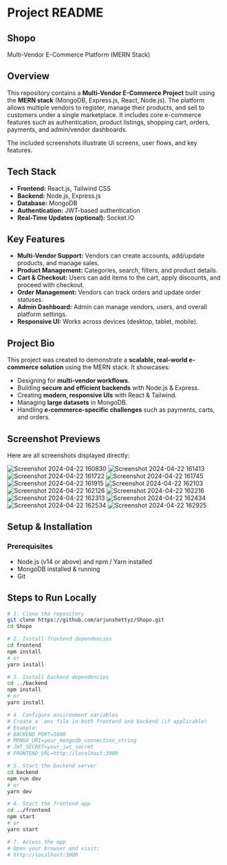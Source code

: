 # Project README

## Shopo

Multi-Vendor E-Commerce Platform (MERN Stack)

## Overview

This repository contains a **Multi-Vendor E-Commerce Project** built using the **MERN stack** (MongoDB, Express.js, React, Node.js). The platform allows multiple vendors to register, manage their products, and sell to customers under a single marketplace. It includes core e-commerce features such as authentication, product listings, shopping cart, orders, payments, and admin/vendor dashboards.

The included screenshots illustrate UI screens, user flows, and key features.

## Tech Stack

* **Frontend:** React.js, Tailwind CSS
* **Backend:** Node.js, Express.js
* **Database:** MongoDB
* **Authentication:** JWT-based authentication
* **Real-Time Updates (optional):** Socket.IO

## Key Features

* **Multi-Vendor Support:** Vendors can create accounts, add/update products, and manage sales.
* **Product Management:** Categories, search, filters, and product details.
* **Cart & Checkout:** Users can add items to the cart, apply discounts, and proceed with checkout.
* **Order Management:** Vendors can track orders and update order statuses.
* **Admin Dashboard:** Admin can manage vendors, users, and overall platform settings.
* **Responsive UI:** Works across devices (desktop, tablet, mobile).


## Project Bio

This project was created to demonstrate a **scalable, real-world e-commerce solution** using the MERN stack. It showcases:

* Designing for **multi-vendor workflows**.
* Building **secure and efficient backends** with Node.js & Express.
* Creating **modern, responsive UIs** with React & Tailwind.
* Managing **large datasets** in MongoDB.
* Handling **e-commerce-specific challenges** such as payments, carts, and orders.


## Screenshot Previews

Here are all screenshots displayed directly:

![Screenshot 2024-04-22 160830](Screenshot%202024-04-22%20160830.png)
![Screenshot 2024-04-22 161413](Screenshot%202024-04-22%20161413.png)
![Screenshot 2024-04-22 161722](Screenshot%202024-04-22%20161722.png)
![Screenshot 2024-04-22 161745](Screenshot%202024-04-22%20161745.png)
![Screenshot 2024-04-22 161915](Screenshot%202024-04-22%20161915.png)
![Screenshot 2024-04-22 162103](Screenshot%202024-04-22%20162103.png)
![Screenshot 2024-04-22 162126](Screenshot%202024-04-22%20162126.png)
![Screenshot 2024-04-22 162216](Screenshot%202024-04-22%20162216.png)
![Screenshot 2024-04-22 162313](Screenshot%202024-04-22%20162313.png)
![Screenshot 2024-04-22 162434](Screenshot%202024-04-22%20162434.png)
![Screenshot 2024-04-22 162534](Screenshot%202024-04-22%20162534.png)
![Screenshot 2024-04-22 162925](Screenshot%202024-04-22%20162925.png)




## Setup & Installation

### Prerequisites

- Node.js (v14 or above) and npm / Yarn installed
- MongoDB installed & running
- Git

## Steps to Run Locally

```bash
# 1. Clone the repository
git clone https://github.com/arjunshettyz/Shopo.git
cd Shopo

# 2. Install frontend dependencies
cd frontend
npm install
# or
yarn install

# 3. Install backend dependencies
cd ../backend
npm install
# or
yarn install

# 4. Configure environment variables
# Create a .env file in both frontend and backend (if applicable)
# Example:
# BACKEND_PORT=5000
# MONGO_URI=your_mongodb_connection_string
# JWT_SECRET=your_jwt_secret
# FRONTEND_URL=http://localhost:3000

# 5. Start the backend server
cd backend
npm run dev
# or
yarn dev

# 6. Start the frontend app
cd ../frontend
npm start
# or
yarn start

# 7. Access the app
# Open your browser and visit:
# http://localhost:3000
